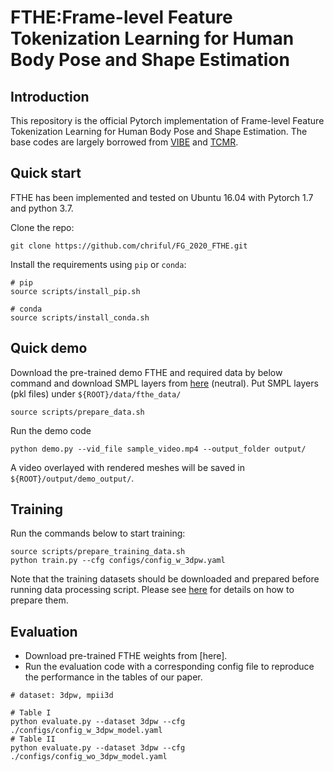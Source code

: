 
# FTHE:Frame-level Feature Tokenization Learning for Human Body Pose and Shape Estimation

## Introduction

This repository is the official Pytorch implementation of Frame-level Feature Tokenization Learning for Human Body Pose and Shape Estimation. The base codes are largely borrowed from [VIBE](https://github.com/mkocabas/VIBE) and [TCMR](https://github.com/hongsukchoi/TCMR_RELEASE).

## Quick start
FTHE has been implemented and tested on Ubuntu 16.04 with Pytorch 1.7 and python 3.7.

Clone the repo:

```
git clone https://github.com/chriful/FG_2020_FTHE.git
```

Install the requirements using `pip` or `conda`:

```
# pip
source scripts/install_pip.sh

# conda
source scripts/install_conda.sh
```
## Quick demo
Download the pre-trained demo FTHE and required data by below command and download SMPL layers from [here](http://smplify.is.tue.mpg.de/) (neutral). Put SMPL layers (pkl files) under `${ROOT}/data/fthe_data/`

```
source scripts/prepare_data.sh
```

Run the demo code

```
python demo.py --vid_file sample_video.mp4 --output_folder output/
```

A video overlayed with rendered meshes will be saved in `${ROOT}/output/demo_output/`.
## Training

Run the commands below to start training:

```
source scripts/prepare_training_data.sh
python train.py --cfg configs/config_w_3dpw.yaml
```

Note that the training datasets should be downloaded and prepared before running data processing script. Please see [here](https://github.com/mkocabas/VIBE/blob/master/doc/train.md) for details on how to prepare them.
## Evaluation

* Download pre-trained FTHE weights from [here].
* Run the evaluation code with a corresponding config file to reproduce the performance in the tables of our paper.

```
# dataset: 3dpw, mpii3d

# Table I
python evaluate.py --dataset 3dpw --cfg ./configs/config_w_3dpw_model.yaml
# Table II
python evaluate.py --dataset 3dpw --cfg ./configs/config_wo_3dpw_model.yaml
```
